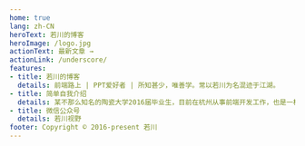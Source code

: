 ```yaml
---
home: true
lang: zh-CN
heroText: 若川的博客
heroImage: /logo.jpg
actionText: 最新文章 →
actionLink: /underscore/
features:
- title: 若川的博客
  details: 前端路上 | PPT爱好者 | 所知甚少，唯善学。常以若川为名混迹于江湖。
- title: 简单自我介绍
  details: 某不那么知名的陶瓷大学2016届毕业生，目前在杭州从事前端开发工作，也是一枚PPT爱好者。freecodecamp （简称FCC）杭州社区组织者之一。所知甚少，唯善学。常以若川为名混迹于江湖。
- title: 微信公众号
  details: 若川视野
footer: Copyright © 2016-present 若川
---
```

